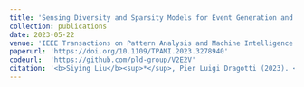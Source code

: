 ```yaml
---
title: 'Sensing Diversity and Sparsity Models for Event Generation and Video Reconstruction from Events'
collection: publications
date: 2023-05-22
venue: 'IEEE Transactions on Pattern Analysis and Machine Intelligence'
paperurl: 'https://doi.org/10.1109/TPAMI.2023.3278940'
codeurl:  'https://github.com/pld-group/V2E2V'
citation: '<b>Siying Liu</b><sup>*</sup>, Pier Luigi Dragotti (2023). <i>IEEE Transactions on Pattern Analysis and Machine Intelligence</i>. 45 (10), 12444-12458.'
---
```

